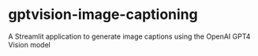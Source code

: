 # gptvision-image-captioning
A Streamlit application to generate image captions using the OpenAI GPT4 Vision model
